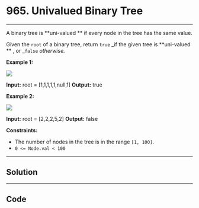 # 965. Univalued Binary Tree

---

A binary tree is **uni-valued ** if every node in the tree has the same value.

Given the `root` of a binary tree, return `true` _if the given tree is **uni-valued ** , or _`false` _otherwise._

 

**Example 1:**

![](https://assets.leetcode.com/uploads/2018/12/28/unival_bst_1.png)


**Input:** root = [1,1,1,1,1,null,1]
**Output:** true


**Example 2:**

![](https://assets.leetcode.com/uploads/2018/12/28/unival_bst_2.png)


**Input:** root = [2,2,2,5,2]
**Output:** false


 

**Constraints:**

  * The number of nodes in the tree is in the range `[1, 100]`.
  * `0 <= Node.val < 100`

---

## Solution



---

## Code
```python


```